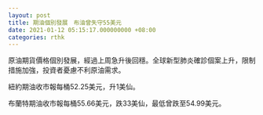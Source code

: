 ```yaml
---
layout: post
title: 期油個別發展　布油曾失守55美元
date: 2021-01-12 05:15:17.000000000 +08:00
categories: rthk
---
```


原油期貨價格個別發展，經過上周急升後回穩。全球新型肺炎確診個案上升，限制措施加強，投資者憂慮不利原油需求。

紐約期油收市報每桶52.25美元，升1美仙。

布蘭特期油收市報每桶55.66美元，跌33美仙，最低曾跌至54.99美元。
